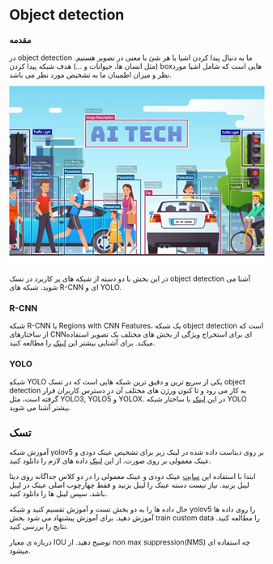 # Object detection 

### مقدمه

در object detection ما به دنبال پیدا کردن اشیا یا هر شئ با معنی در تصویر هستیم.(مثل انسان ها، حیوانات و …) هدف شبکه پیدا کردن boxهایی است که شامل اشیا مورد نظر و میزان اطمینان ما به تشخیص مورد نظر می باشد.

!["object detection"](object_detection.jpg)

در این بخش با دو دسته از شبکه های پر کاربرد در تسک object detection آشنا می شوید.
شبکه های R-CNN ای و YOLO.

### R-CNN
شبکه R-CNN یا Regions with CNN Features، یک شبکه object detection است که از ساختارهای CNNای برای استخراج ویژگی از بخش های مختلف یک تصویر استفاده میکند. برای آشنایی بیشتر این [لینک](https://www.analyticsvidhya.com/blog/2018/10/a-step-by-step-introduction-to-the-basic-object-detection-algorithms-part-1/) را مطالعه کنید.

### YOLO
ِشبکه YOLO یکی از سریع ترین و دقیق ترین شبکه هایی است که در تسک object detection به کار می رود و تا کنون ورژن های مختلف آن در دسترس کاربران قرار گرفته است، مثل YOLO3, YOLO5 و YOLOX. در این [لینک](https://www.analyticsvidhya.com/blog/2018/12/practical-guide-object-detection-yolo-framewor-python/?utm_source=blog&utm_medium=a-step-by-step-introduction-to-the-basic-object-detection-algorithms-part-1) با ساختار شبکه YOLO بیشتر آشنا می شوید.

## تسک
آموزش شبکه yolov5 بر روی دیتاست داده شده در لینک زیر برای تشخیص عینک دودی و عینک معمولی بر روی صورت.
از این [لینک](https://drive.google.com/drive/folders/1v_oO8qkNSEBlE28d81eZ0UimPQuuZoxt?usp=sharing) داده های لازم را دانلود کنید.

ابتدا با استفاده این [سایت](https://www.makesense.ai/)  عینک دودی و عینک معمولی را در دو کلاس جداگانه روی دیتا لیبل بزنید. نیاز نیست دسته عینک را لیبل بزنید و فقط چهارچوب اصلی عینک در لیبل باشد. سپس لیبل ها را دانلود کنید.

حال داده ها را به دو بخش تست و آموزش تقسیم کنید و شبکه yolov5 را روی داده ها آموزش دهید. برای آموزش پیشنهاد می شود بخش train custom data را مطالعه کنید.
نتایج را بررسی کنید.

دربازه ی معیار IOU توضیح دهید.
از non max suppression(NMS) چه استفاده ای میشود.